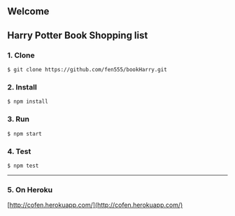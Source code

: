 ## Welcome
## Harry Potter Book Shopping list
### 1. Clone
```
$ git clone https://github.com/fen555/bookHarry.git
```
### 2. Install
```
$ npm install
```
### 3. Run
```
$ npm start
```
### 4. Test
```
$ npm test
```
---
### 5. On Heroku
[http://cofen.herokuapp.com/](http://cofen.herokuapp.com/)
